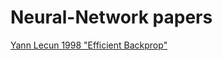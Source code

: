 # Neural-Network papers

[Yann Lecun 1998 "Efficient Backprop"](http://yann.lecun.com/exdb/publis/pdf/lecun-98b.pdf)
